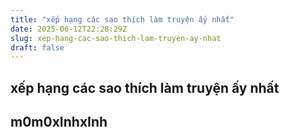 ```yaml
---
title: "xếp hạng các sao thích làm truyện ấy nhất"
date: 2025-06-12T22:28:29Z
slug: xep-hang-cac-sao-thich-lam-truyen-ay-nhat
draft: false
---
```


## xếp hạng các sao thích làm truyện ấy nhất

## m0m0xInhxInh


